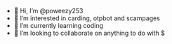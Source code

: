 - 👋 Hi, I’m @poweezy253
- 👀 I’m interested in carding, otpbot and scampages
- 🌱 I’m currently learning coding
- 💞️ I’m looking to collaborate on anything to do with $

<!---
poweezy253/poweezy253 is a ✨ special ✨ repository because its `README.md` (this file) appears on your GitHub profile.
You can click the Preview link to take a look at your changes.
--->
